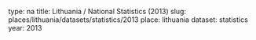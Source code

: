 type: na
title: Lithuania / National Statistics (2013)
slug: places/lithuania/datasets/statistics/2013
place: lithuania
dataset: statistics
year: 2013
